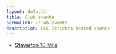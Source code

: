 ```yaml
---
layout: default
title: Club events
permalink: /club-events
description: CLC Striders hosted events
---
```


- [Staverton 10 Mile](/staverton-10)
